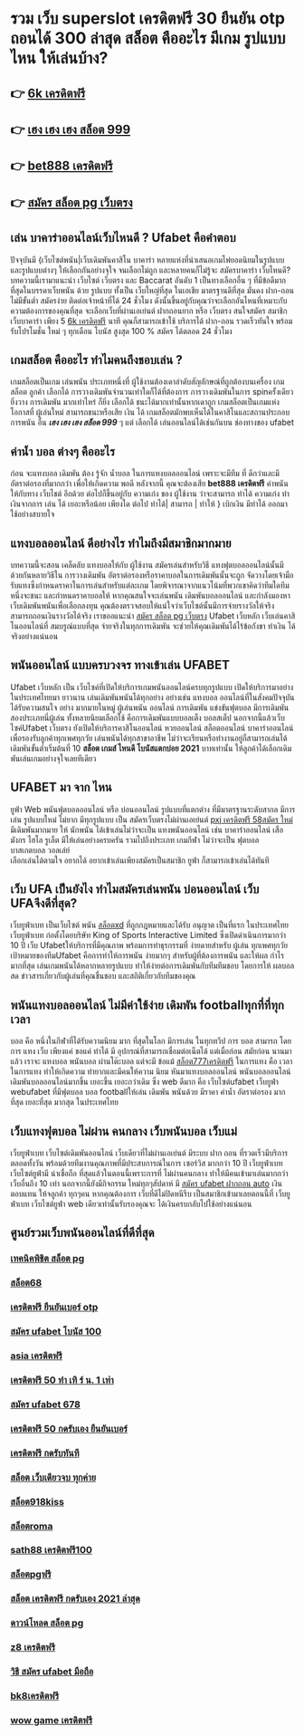# รวม เว็บ superslot เครดิตฟรี 30 ยืนยัน otp ถอนได้ 300 ล่าสุด สล็อต  คืออะไร มีเกม รูปแบบไหน ให้เล่นบ้าง?

## 👉 [6k เครดิตฟรี](https://www.ufaeat.com/ทางเข้ายูฟ่าเบท-ufabet/)
## 👉 [เฮง เฮง เฮง สล็อต 999](https://www.ufaeat.com/)
## 👉 [bet888 เครดิตฟรี](https://www.ufaeat.com/)
## 👉 [สมัคร สล็อต pg เว็บตรง](https://www.ufaeat.com/register/)

## เล่น บาคาร่าออนไลน์เว็บไหนดี ? Ufabet  คือคำตอบ

ปัจจุบันมี {เว็บไซต์พนัน|เว็บเดิมพันคาสิโน บาคาร่า หลายแห่งที่นำเสนอเกมไพ่ยอดนิยมในรูปแบบและรูปแบบต่างๆ ให้เลือกกันอย่างจุใจ จนเลือกไม่ถูก และหลายคนก็ไม่รู้จะ สมัครบาคาร่า  เว็บไหนดี? บทความนี้เรามาแนะนำ เว็บไซต์ เว็บตรง และ Baccarat อันดับ 1 เป็นทางเลือกอื่น ๆ ที่มีข้อดีมากที่สุดในบรรดาเว็บพนัน ด้วย  รูปแบบ  ทั้งเป็น เว็บใหญ่ที่สุด   ในเอเชีย มาตรฐานดีที่สุด มั่นคง ฝาก-ถอนไม่มีขั้นต่ำ  สมัครง่าย ติดต่อเจ้าหน้าที่ได้ 24 ชั่วโมง  ดังนั้นขึ้นอยู่กับคุณว่าจะเลือกอันไหนที่เหมาะกับความต้องการของคุณที่สุด จะเลือกเว็บที่ผ่านเอเย่นต์ ฝากถอนยาก หรือ เว็บตรง สนใจสมัคร สมาชิก เว็บบาคาร่า  เพียง 5 [6k เครดิตฟรี](https://www.ufaeat.com/) นาที คุณก็สามารถเข้าใช้ บริการได้ ฝาก-ถอน รวดเร็วทันใจ พร้อมรับโปรโมชั่น ใหม่ ๆ ทุกเดือน โบนัส สูงสุด 100 % สมัคร ได้ตลอด 24 ชั่วโมง

##  เกมสล็อต คืออะไร ทำไมคนถึงชอบเล่น ?

 เกมสล็อตเป็นเกม  เล่นพนัน ประเภทหนึ่งที่ ผู้ใช้งานต้องเดาลำดับสัญลักษณ์ที่ถูกต้องบนเครื่อง เกมสล็อต ลูกค้า  เลือกได้   การวางเดิมพันจำนวนเท่าใดก็ได้ที่ต้องการ  การวางเดิมพันในการ spinครั้งเดียว ยิ่งวาง การเดิมพัน มากเท่าไหร่ ก็ยิ่ง เลือกได้ ชนะได้มากเท่านั้นหากเดาถูก  เกมสล็อตเป็นเกมแห่งโอกาสที่ ผู้เล่นใหม่ สามารถชนะหรือเสีย เงิน ได้  เกมสล็อตมักพบเห็นได้ในคาสิโนและสถานประกอบ  การพนัน อื่น ***เฮง เฮง เฮง สล็อต 999*** ๆ แต่ เลือกได้ เล่นออนไลน์ได้เช่นกันบน ช่องทางของ ufabet 


##  ค่าน้ำ  บอล ต่างๆ คืออะไร 

ก่อน จะแทงบอล เดิมพัน  ต้อง  รู้จัก   น้ำบอล  ในการแทงบอลออนไลน์  เพราะจะมีทีม ที่ ดีกว่าและมี อัตราต่อรองที่มากกว่า เพื่อให้เกิดความ พอดี  หลังจากนี้  คุณจะต้องเสีย  **bet888 เครดิตฟรี** ค่าพนัน  ให้กับทาง เว็บไชต์  อีกด้วย ต่อไปก็ขึ้นอยู่กับ ความเก่ง  ของ ผู้ใช้งาน ว่าจะสามารถ ทำได้ ความเก่ง ทำเงินจากการ เล่น ได้ เยอะหรือน้อย เพียงใด  ต่อไป  ทำได้| สามารถ | ทำให้ }  เบิกเงิน   มีทำได้ ออกมา  ใช้อย่างสบายใจ

## แทงบอลออนไลน์  ดีอย่างไร  ทำไมถึงมีสมาชิกมากมาย

บทความนี้จะสอน เคล็ดลับ  แทงบอลให้กับ ผู้ใช้งาน สมัครเล่นสำหรับวิธี แทงฟุตบอลออนไลน์นั้นมีด้วยกันหลายวิธีใน การวางเดิมพัน  อัตราต่อรองหรือราคาบอลในการเดิมพันนั้นจะถูก จัดวางโดยเจ้ามือรับแทงซึ่งกำหนดราคาในการเล่นสำหรับแต่ละเกม โดยพิจารณาจากแนวโน้มที่พวกเขาคิดว่าทีมใดทีมหนึ่งจะชนะ และกำหนดราคาบอลให้ หากคุณสนใจจะเล่นพนัน เดิมพันบอลออนไลน์ และกำลังมองหา เว็บเดิมพันพนันเพื่อเลือกลงทุน คุณต้องตรวจสอบให้แน่ใจว่าเว็บไซต์นั้นมีการจ่ายรางวัลให้จริง สามารถถอนเงินรางวัลได้จริง เราขออแนะนำ [สมัคร สล็อต pg เว็บตรง](https://www.ufaeat.com/credit-free-50/)  Ufabet เว็บหลัก เว็บเล่นคาสิโนออนไลน์ที่ สมบรูณ์แบบที่สุด จ่ายจริงในทุกการเดิมพัน จะช่วยให้คุณเดิมพันได้ไร้ข้อกังขา  ทำเงิน ได้จริงอย่างแน่นอน

## พนันออนไลน์ แบบครบวงจร ทางเข้าเล่น UFABET 

 Ufabet เว็บหลัก  เป็น  เว็บไซค์ที่เปิดให้บริการเกมพนันออนไลน์ครบทุกรูปแบบ เปิดให้บริการมาอย่างในประเทศไทยมา ยาวนาน  เล่นเดิมพันพนันได้ทุกอย่าง  อย่างเช่น แทงบอล ออนไลน์ที่ในสังคมปัจจุบันได้รับความสนใจ อย่าง  มากมายในหมู่ ผู้เล่นพนัน ออนไลน์ การเดิมพัน แข่งขันฟุตบอล มีการเดิมพันสองประเภทนี่ผู้เล่น ทั้งหลายนิยมเลือกใช้  คือการเดิมพันแบบบอลเต็ง บอลสเต็ป นอกจากนี้แล้วเว็บไซค์Ufabet เว็บตรง  ยังเปิดให้บริการคาสิโนออนไลน์ หวยออนไลน์ สล็อตออนไลน์ บาคาร่าออนไลน์  เพื่อรองรับลูกค้าทุกเพศทุกวัย เล่นพนันได้ทุกสาขาอาชีพ ไม่ว่าจะเรียนหรือทำงานอยู่ก็สามารถเล่นได้ เดิมพันขั้นต่ำเริ่มต้นที่ 10 **สล็อต เกมส์ ไหนดี โบนัสแตกบ่อย 2021** บาทเท่านั้น ให้ลูกค้าได้เลือกเดิมพันเล่นเกมอย่างจุใจเลยทีเดียว


## UFABET มา จาก ไหน

 ยูฟ่า  Web พนันฟุตบอลออนไลน์     หรือ  บ่อนออนไลน์  รูปแบบที่แตกต่าง ที่มีมาตรฐานระดับสากล  มีการเล่น    รูปแบบใหม่  ไม่ยาก  มีทุกรูปแบบ  เป็น   สมัครเว็บตรงไม่ผ่านเอเย่นต์   [pxj เครดิตฟรี 58สมัคร ใหม่](https://www.ufaeat.com/ufabet-master-login/) มีเดิมพันมากมาย   ให้ นักพนัน  ได้เข้าเล่นไม่ว่าจะเป็น  แทงพนันออนไลน์ เช่น  บาคาร่าออนไลน์   เสือมังกร  ไฮโล  รูเล็ต  มีให้เล่นอย่างครบครัน   รวมไปถึงประเภท เกมกีฬา ไม่ว่าจะเป็น ฟุตบอล   บาสเกตบอล    วอลเล่ย์  
 เลือกเล่นได้ตามใจ    อยากได้   อยากเข้าเล่นเพียงสมัครเป็นสมาชิก    ยูฟ่า  ก็สามารถเข้าเล่นได้ทันที


## เว็บ UFA เป็นยังไง ทำไมสมัครเล่นพนัน บ่อนออนไลน์ เว็บ UFAจึงดีที่สุด?

 เว็บยูฟ่าเบท  เป็นเว็บไซต์ พนัน [สล็อตxd](https://www.ufaeat.com/regis-ufabet-master-free/) ที่ถูกกฎหมายและได้รับ อนุญาต เป็นที่แรก ในประเทศไทย เว็บยูฟ่าเบท  ก่อตั้งโดยบริษัท King of Sports Interactive Limited ซึ่งเปิดดำเนินการมากว่า 10 ปี เว็บ Ufabetให้บริการที่มีคุณภาพ พร้อมการทำธุรกรรมที่ ง่ายดายสำหรับ ผู้เล่น ทุกเพศทุกวัย เป้าหมายของทีมUfabet คือการทำให้การพนัน ง่ายมากๆ สำหรับผู้ที่ต้องการพนัน และให้ผล กำไรมากที่สุด เล่นเกมพนันได้หลากหลายรูปแบบ ทำให้ง่ายต่อการเดิมพันกับทีมทีมชอบ โดยการให้ ผลบอลสด ข่าวสารเกี่ยวกับผู้เล่นที่คุณชื่นชอบ และสถิติเกี่ยวกับทีมของคุณ


## พนันแทงบอลออนไลน์  ไม่มีค่าใช้ง่าย   เดิมพัน  footballทุกที่ที่ทุกเวลา

 บอล  คือ หนึ่งในกีฬาที่ได้รับความนิยม มาก ที่สุดในโลก มีการเล่น ในทุกทวีป การ บอล  สามารถ  โดยการ แทง   เว็บ  เพียงแค่ ขอแค่ ทำได้ มี อุปกรณ์ที่สามารถเชื่อมต่อเน็ตได้ แต่เมื่อก่อน สมัยก่อน นานมาแล้ว เราจะ แทงบอล  พนันบอล ผ่านโต๊ะบอล แต่จะมี ข้อแม้ [สล็อต777เครดิตฟรี](https://www.ufaeat.com/ufabet-master-login/) ในการแทง  คือ เวลาในการแทง  ทำให้เกิดความ ทำยากและมีคนให้ความ นิยม หันมาแทงบอลออนไลน์ พนันบอลออนไลน์ เดิมพันบอลออนไลน์มากขึ้น เยอะขึ้น เยอะกว่าเดิม ซึ่ง web   ดีมาก คือ เว็บไซต์ufabet เว็บยูฟ่า webufabet ที่มีฟุตบอล บอล footballให้เล่น เดิมพัน พนันด้วย มีราคา ค่าน้ำ อัตราต่อรอง มากที่สุด เยอะที่สุด มากสุด ในประเทศไทย



##  เว็บแทงฟุตบอล  ไม่ผ่าน คนกลาง  เว็บพนันบอล เว็บแม่

 เว็บยูฟ่าเบท  เว็บไซต์เดิมพันออนไลน์  เว็บเดียวที่ไม่ผ่านเอเย่นต์  มีระบบ ฝาก  ถอน ที่รวดเร็วมีบริการ  ตลอดทั้งวัน พร้อมด้วยทีมงานคุณภาพที่มีประสบการณ์ในการ เซอร์วิส  มากกว่า  10 ปี  เว็บยูฟ่าเบท เว็บไซต์ยูฟ่ามี  น่าเชื่อถือ ที่สุดแล้วในตอนนี้เพราะการที่ ไม่ผ่านคนกลาง ทำให้มีคนเข้ามาเล่นมากกว่า เว็บอื่นถึง 10 เท่า นอกจากนี้ยังมีกิจกรรม ใหม่ทุกๆสัปดาห์ มี [สมัคร ufabet ฝากถอน auto](https://www.ufaeat.com/credit-free-50/) เงินตอบแทน ให้จลูกค้า ทุกๆคน หากคุณต้องการ  เว็บที่ดีไม่ปิดหนีรีบ เป็นสมาชิกเข้ามาเลยตอนนี้ที่ เว็บยูฟ่าเบท เว็บไซต์ยูฟ่า web เดียวเท่านั้นรับรองคุณจะ ได้เงินครบกลับไปใช้อย่างแน่นอน 

## ศูนย์รวมเว็บพนันออนไลน์ที่ดีที่สุด

### [เทคนิคพิชิต สล็อต pg](https://atom.io/themes/ทางเข้า%20UFAEAT%20เว็บตรง%20UFABET%20ae%20slot%20เครดิตฟรี%2050%20008%20สล็อต%20ฟรีเครดิต%20100%)
### [สล็อต68](https://atom.io/themes/ทางเข้า%20UFAEAT%20เว็บตรง%20UFABET%20ไทย%20สล็อต%20วอ%20เลท%20008%20สล็อต%20ฟรีเครดิต%20100%)
### [เครดิตฟรี ยืนยันเบอร์ otp](https://atom.io/themes/ทางเข้า%20UFAEAT%20เว็บตรง%20UFABET%20m89%20เครดิตฟรี68บาท%20008%20สล็อต%20ฟรีเครดิต%20100%)
### [สมัคร ufabet โบนัส 100](https://atom.io/themes/ทางเข้า%20UFAEAT%20เว็บตรง%20UFABET%20เครดิตฟรี%20จริงๆ%20008%20สล็อต%20ฟรีเครดิต%20100%)
### [asia เครดิตฟรี](https://atom.io/themes/ทางเข้า%20UFAEAT%20เว็บตรง%20UFABET%20mafiaสล็อต%20008%20สล็อต%20ฟรีเครดิต%20100%)
### [เครดิตฟรี 50 ทำ เทิ ร์ น. 1 เท่า](https://atom.io/themes/ทางเข้า%20UFAEAT%20เว็บตรง%20UFABET%20สล็อต%20เว็บตรงไม่ผ่านเอเย่นต์ไม่มีขั้นต่ํา%20008%20สล็อต%20ฟรีเครดิต%20100%)
### [สมัคร ufabet 678](https://atom.io/themes/ทางเข้า%20UFAEAT%20เว็บตรง%20UFABET%20สมัคร%20ufabet%20ฝากถอนผ่านวอเลทไม่มีขั้นต่ำ%20008%20สล็อต%20ฟรีเครดิต%20100%)
### [เครดิตฟรี 50 กดรับเอง ยืนยันเบอร์](https://atom.io/themes/ทางเข้า%20UFAEAT%20เว็บตรง%20UFABET%20สล็อต66666%20008%20สล็อต%20ฟรีเครดิต%20100%)
### [เครดิตฟรี กดรับทันที](https://atom.io/themes/ทางเข้า%20UFAEAT%20เว็บตรง%20UFABET%20สล็อตtexas%20008%20สล็อต%20ฟรีเครดิต%20100%)
### [สล็อต เว็บเดียวจบ ทุกค่าย](https://atom.io/themes/ทางเข้า%20UFAEAT%20เว็บตรง%20UFABET%20เครดิตฟรี%2050%20ไม่ต้องแชร์ล่าสุด%20008%20สล็อต%20ฟรีเครดิต%20100%)
### [สล็อต918kiss](https://atom.io/themes/ทางเข้า%20UFAEAT%20เว็บตรง%20UFABET%20สล็อตxo6%20008%20สล็อต%20ฟรีเครดิต%20100%)
### [สล็อตroma](https://atom.io/themes/ทางเข้า%20UFAEAT%20เว็บตรง%20UFABET%20สล็อต%20เครดิตฟรี%20100%20ไม่ต้องแชร์%202021%20ล่าสุด%20008%20สล็อต%20ฟรีเครดิต%20100%)
### [sath88 เครดิตฟรี100](https://atom.io/themes/ทางเข้า%20UFAEAT%20เว็บตรง%20UFABET%20179สล็อต%20008%20สล็อต%20ฟรีเครดิต%20100%)
### [สล็อตpgฟรี](https://atom.io/themes/ทางเข้า%20UFAEAT%20เว็บตรง%20UFABET%20สล็อต%20เว็บตรงไม่ผ่านเอเย่นต์%202021%20008%20สล็อต%20ฟรีเครดิต%20100%)
### [สล็อต เครดิตฟรี กดรับเอง 2021 ล่าสุด](https://atom.io/themes/ทางเข้า%20UFAEAT%20เว็บตรง%20UFABET%20รวม%20เว็บ%20สล็อต%20ฝาก%2010%20รับ%20100%20วอ%20เลท%202021%20008%20สล็อต%20ฟรีเครดิต%20100%)
### [ดาวน์โหลด สล็อต pg](https://atom.io/themes/ทางเข้า%20UFAEAT%20เว็บตรง%20UFABET%20superslot%20เครดิตฟรี%2050%20ยืนยันเบอร์%20รับเครดิต%20เลย%20008%20สล็อต%20ฟรีเครดิต%20100%)
### [z8 เครดิตฟรี](https://atom.io/themes/ทางเข้า%20UFAEAT%20เว็บตรง%20UFABET%20เว็บ%20สล็อต%20อันดับ1%20008%20สล็อต%20ฟรีเครดิต%20100%)
### [วิธี สมัคร ufabet มือถือ](https://atom.io/themes/ทางเข้า%20UFAEAT%20เว็บตรง%20UFABET%20สล็อต%20ส%20ปิ%20น%20ฟรี%2030%20ครั้ง%20ถอนได้%20008%20สล็อต%20ฟรีเครดิต%20100%)
### [bk8เครดิตฟรี](https://atom.io/themes/ทางเข้า%20UFAEAT%20เว็บตรง%20UFABET%20m89%20เครดิตฟรี68%20008%20สล็อต%20ฟรีเครดิต%20100%)
### [wow game เครดิตฟรี](https://atom.io/themes/ทางเข้า%20UFAEAT%20เว็บตรง%20UFABET%20สล็อต%20ยืนยัน%20otp%20รับเครดิตฟรี%20ไม่ต้องฝากเงิน%20ไม่ต้องแชร์%20008%20สล็อต%20ฟรีเครดิต%20100%)